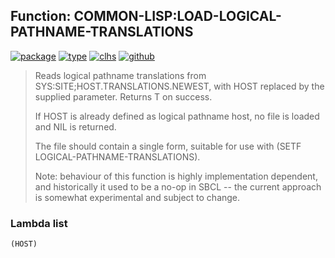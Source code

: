 ## Function: COMMON-LISP:LOAD-LOGICAL-PATHNAME-TRANSLATIONS
[![package](https://img.shields.io/badge/Package-COMMON--LISP-5f9ea0.svg?style=social&colorA=999999)](../) [![type](https://img.shields.io/badge/Type-Function-5f9ea0.svg?style=social&colorA=999999)](../#function) [![clhs](https://img.shields.io/badge/CLHS-LOAD--LOGICAL--PATHNAME--TRANSLATIONS-5f9ea0.svg?style=social&colorA=999999)](http://www.lispworks.com/documentation/HyperSpec/Body/f_ld_log.htm) [![github](https://img.shields.io/badge/GitHub-View_the_source-5f9ea0.svg?style=social&colorA=999999&logo=github)](https://github.com/sbcl/sbcl/blob/master/src/code/target-pathname.lisp/) 

> Reads logical pathname translations from SYS:SITE;HOST.TRANSLATIONS.NEWEST,
> with HOST replaced by the supplied parameter. Returns T on success.
> 
> If HOST is already defined as logical pathname host, no file is loaded and NIL
> is returned.
> 
> The file should contain a single form, suitable for use with
> (SETF LOGICAL-PATHNAME-TRANSLATIONS).
> 
> Note: behaviour of this function is highly implementation dependent, and
> historically it used to be a no-op in SBCL -- the current approach is somewhat
> experimental and subject to change.

### Lambda list
```
(HOST)
```
